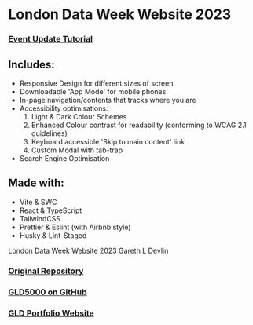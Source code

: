 # London Data Week Website 2023

### [Event Update Tutorial](https://github.com/londondataweek/ldw23/blob/0796d40a363157a96dbedfbc970c2bbf42af9e00/GLD_LDW_Tutorial.pdf)

## Includes:

- Responsive Design for different sizes of screen
- Downloadable 'App Mode' for mobile phones
- In-page navigation/contents that tracks where you are
- Accessibility optimisations:
  1. Light & Dark Colour Schemes
  2. Enhanced Colour contrast for readability (conforming to WCAG 2.1 guidelines)
  3. Keyboard accessible 'Skip to main content' link
  4. Custom Modal with tab-trap
- Search Engine Optimisation

## Made with:

- Vite & SWC
- React & TypeScript
- TailwindCSS
- Prettier & Eslint (with Airbnb style)
- Husky & Lint-Staged

London Data Week Website 2023 Gareth L Devlin

### [Original Repository](https://github.com/GLD5000/LDW-GLD)

### [GLD5000 on GitHub](https://github.com/GLD5000)

### [GLD Portfolio Website](https://gld-portfolio.vercel.app/)
